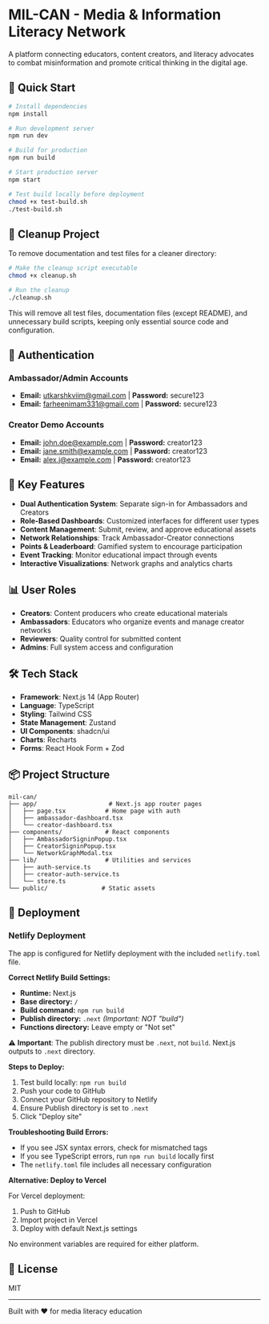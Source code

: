 # MIL-CAN - Media & Information Literacy Network

A platform connecting educators, content creators, and literacy advocates to combat misinformation and promote critical thinking in the digital age.

## 🚀 Quick Start

```bash
# Install dependencies
npm install

# Run development server
npm run dev

# Build for production
npm run build

# Start production server
npm start

# Test build locally before deployment
chmod +x test-build.sh
./test-build.sh
```

## 🧹 Cleanup Project

To remove documentation and test files for a cleaner directory:

```bash
# Make the cleanup script executable
chmod +x cleanup.sh

# Run the cleanup
./cleanup.sh
```

This will remove all test files, documentation files (except README), and unnecessary build scripts, keeping only essential source code and configuration.

## 🔐 Authentication

### Ambassador/Admin Accounts
- **Email:** utkarshkviim@gmail.com | **Password:** secure123
- **Email:** farheenimam331@gmail.com | **Password:** secure123

### Creator Demo Accounts
- **Email:** john.doe@example.com | **Password:** creator123
- **Email:** jane.smith@example.com | **Password:** creator123
- **Email:** alex.j@example.com | **Password:** creator123

## 🎯 Key Features

- **Dual Authentication System**: Separate sign-in for Ambassadors and Creators
- **Role-Based Dashboards**: Customized interfaces for different user types
- **Content Management**: Submit, review, and approve educational assets
- **Network Relationships**: Track Ambassador-Creator connections
- **Points & Leaderboard**: Gamified system to encourage participation
- **Event Tracking**: Monitor educational impact through events
- **Interactive Visualizations**: Network graphs and analytics charts

## 📊 User Roles

- **Creators**: Content producers who create educational materials
- **Ambassadors**: Educators who organize events and manage creator networks
- **Reviewers**: Quality control for submitted content
- **Admins**: Full system access and configuration

## 🛠 Tech Stack

- **Framework**: Next.js 14 (App Router)
- **Language**: TypeScript
- **Styling**: Tailwind CSS
- **State Management**: Zustand
- **UI Components**: shadcn/ui
- **Charts**: Recharts
- **Forms**: React Hook Form + Zod

## 📦 Project Structure

```
mil-can/
├── app/                    # Next.js app router pages
│   ├── page.tsx           # Home page with auth
│   ├── ambassador-dashboard.tsx
│   └── creator-dashboard.tsx
├── components/            # React components
│   ├── AmbassadorSigninPopup.tsx
│   ├── CreatorSigninPopup.tsx
│   └── NetworkGraphModal.tsx
├── lib/                   # Utilities and services
│   ├── auth-service.ts
│   ├── creator-auth-service.ts
│   └── store.ts
└── public/               # Static assets
```

## 🚢 Deployment

### Netlify Deployment

The app is configured for Netlify deployment with the included `netlify.toml` file.

**Correct Netlify Build Settings:**
- **Runtime:** Next.js
- **Base directory:** `/`
- **Build command:** `npm run build`
- **Publish directory:** `.next` *(Important: NOT "build")*
- **Functions directory:** Leave empty or "Not set"

⚠️ **Important**: The publish directory must be `.next`, not `build`. Next.js outputs to `.next` directory.

**Steps to Deploy:**
1. Test build locally: `npm run build`
2. Push your code to GitHub
3. Connect your GitHub repository to Netlify
4. Ensure Publish directory is set to `.next`
5. Click "Deploy site"

**Troubleshooting Build Errors:**
- If you see JSX syntax errors, check for mismatched tags
- If you see TypeScript errors, run `npm run build` locally first
- The `netlify.toml` file includes all necessary configuration

**Alternative: Deploy to Vercel**

For Vercel deployment:
1. Push to GitHub
2. Import project in Vercel
3. Deploy with default Next.js settings

No environment variables are required for either platform.

## 📝 License

MIT

---

Built with ❤️ for media literacy education